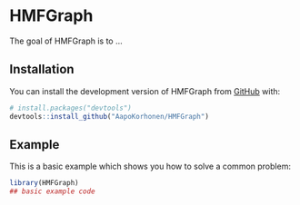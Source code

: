 
<!-- README.md is generated from README.Rmd. Please edit that file -->

# HMFGraph

<!-- badges: start -->
<!-- badges: end -->

The goal of HMFGraph is to …

## Installation

You can install the development version of HMFGraph from
[GitHub](https://github.com/) with:

``` r
# install.packages("devtools")
devtools::install_github("AapoKorhonen/HMFGraph")
```

## Example

This is a basic example which shows you how to solve a common problem:

``` r
library(HMFGraph)
## basic example code
```

